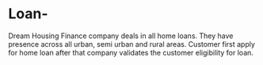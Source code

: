 # Loan-
Dream Housing Finance company deals in all home loans. They have presence across all urban, semi urban and rural areas. Customer first apply for home loan after that company validates the customer eligibility for loan.
